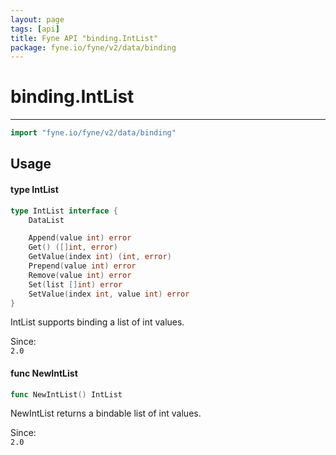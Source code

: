 ```yaml
---
layout: page
tags: [api]
title: Fyne API "binding.IntList"
package: fyne.io/fyne/v2/data/binding
---
```


# binding.IntList
---
```go
import "fyne.io/fyne/v2/data/binding"
```

## Usage

#### type IntList

```go
type IntList interface {
	DataList

	Append(value int) error
	Get() ([]int, error)
	GetValue(index int) (int, error)
	Prepend(value int) error
	Remove(value int) error
	Set(list []int) error
	SetValue(index int, value int) error
}
```

IntList supports binding a list of int values.


<div class="since">Since: <code>
2.0</code></div>

#### func  NewIntList

```go
func NewIntList() IntList
```
NewIntList returns a bindable list of int values.


<div class="since">Since: <code>
2.0</code></div>
